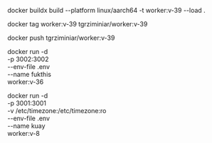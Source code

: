 docker buildx build --platform linux/aarch64 -t worker:v-39 --load .

docker tag worker:v-39 tgrziminiar/worker:v-39

docker push tgrziminiar/worker:v-39

docker run -d \
  -p 3002:3002 \
  --env-file .env \
  --name fukthis \
  worker:v-36

docker run -d \
  -p 3001:3001 \
  -v /etc/timezone:/etc/timezone:ro \
  --env-file .env \
  --name kuay \
  worker:v-8